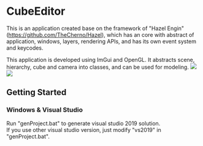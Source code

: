 # CubeEditor

This is an application created base on the framework of "Hazel Engin" (https://github.com/TheCherno/Hazel), which has an core with abstract of application, windows, layers, rendering APIs, and has its own event system and keycodes.  

This application is developed using ImGui and OpenGL. It abstracts scene, hierarchy, cube and camera into classes, and can be used for modeling.
![](https://github.com/YanZhu00/CubeEngine/blob/main/gif/screenshot.png)
![](https://github.com/YanZhu00/CubeEngine/blob/main/gif/1.gif)

## Getting Started
### Windows & Visual Studio
Run "genProject.bat" to generate visual studio 2019 solution.  
If you use other visual studio version, just modify "vs2019" in "genProject.bat".
